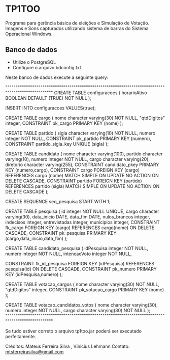TP1TOO
======

Programa para gerência básica de eleições e Simulação de Votação.
Imagens e Sons capturados utilizando sistema de barras do Sistema Operacional Windows.

Banco de dados
--------------------

- Utilize o PostgreSQL
- Configure o arquivo bdconfig.txt 

Neste banco de dados execute a seguinte query:

""""""""""""""""""""""""""""""""""""""""""""""""""""""""""""""""""""""""""""""""""""""""""""""""""""
CREATE TABLE configuracoes
(
  horarioAtivo BOOLEAN DEFAULT (TRUE) NOT NULL
);

INSERT INTO configuracoes VALUES(true);
 
CREATE TABLE cargo
(
  nome character varying(30) NOT NULL,
  "qtdDigitos" integer,
  CONSTRAINT pk_cargo PRIMARY KEY (nome)
);

CREATE TABLE partido
(
  sigla character varying(10) NOT NULL,
  numero integer NOT NULL,
  CONSTRAINT pk_partido PRIMARY KEY (numero),
  CONSTRAINT partido_sigla_key UNIQUE (sigla)
);
 
CREATE TABLE candidato
(
  nome character varying(100),
  partido character varying(10),
  numero integer NOT NULL,
  cargo character varying(20),
  diretorio character varying(255),
  CONSTRAINT candidato_pkey PRIMARY KEY (numero,cargo),
  CONSTRAINT cargo FOREIGN KEY (cargo)
      REFERENCES cargo (nome) MATCH SIMPLE
      ON UPDATE NO ACTION ON DELETE CASCADE,
  CONSTRAINT partido FOREIGN KEY (partido)
      REFERENCES partido (sigla) MATCH SIMPLE
      ON UPDATE NO ACTION ON DELETE CASCADE
);

CREATE SEQUENCE seq_pesquisa START WITH 1;

CREATE TABLE pesquisa (
	id integer NOT NULL UNIQUE,
	cargo character varying(30),
	data_inicio DATE,
	data_fim DATE,
	nulos_brancos integer,
	indecisos integer,
	entrevistadas integer,
	municipios integer,
	CONSTRAINT fk_cargo FOREIGN KEY (cargo) REFERENCES cargo(nome) ON DELETE CASCADE,
	CONSTRAINT pk_pesquisa PRIMARY KEY (cargo,data_inicio,data_fim)
);

CREATE TABLE candidato_pesquisa
(
  idPesquisa integer NOT NULL,
  numero integer NOT NULL,
  intencaoVoto integer NOT NULL,

  CONSTRAINT fk_id_pesquisa FOREIGN KEY (idPesquisa) REFERENCES pesquisa(id) ON DELETE CASCADE,
  CONSTRAINT pk_numero PRIMARY KEY (idPesquisa,numero)
);

CREATE TABLE votacao_cargos
(
  nome character varying(30) NOT NULL,
  "qtdDigitos" integer,
  CONSTRAINT pk_votacao_cargo PRIMARY KEY (nome)
);

CREATE TABLE votacao_candidatos_votos
(
  nome character varying(30),
  numero integer NOT NULL,
  cargo character varying(30) NOT NULL
);
""""""""""""""""""""""""""""""""""""""""""""""""""""""""""""""""""""""""""""""""""""""""""""""""""""

Se tudo estiver correto o arquivo tp1too.jar poderá ser executado perfeitamente.

Créditos: Mateus Ferreira Silva , Vinicius Lehmann
Contato: mtsferreirasilva@gmail.com